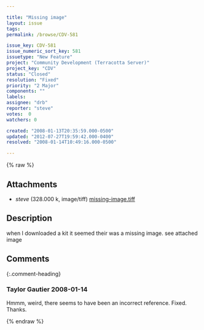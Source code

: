 ```yaml
---

title: "Missing image"
layout: issue
tags: 
permalink: /browse/CDV-581

issue_key: CDV-581
issue_numeric_sort_key: 581
issuetype: "New Feature"
project: "Community Development (Terracotta Server)"
project_key: "CDV"
status: "Closed"
resolution: "Fixed"
priority: "2 Major"
components: ""
labels: 
assignee: "drb"
reporter: "steve"
votes:  0
watchers: 0

created: "2008-01-13T20:35:59.000-0500"
updated: "2012-07-27T19:59:42.000-0400"
resolved: "2008-01-14T10:49:16.000-0500"

---
```




{% raw %}


## Attachments

* <em>steve</em> (328.000 k, image/tiff) [missing-image.tiff](/attachments/CDV/CDV-581/missing-image.tiff)




## Description

<div markdown="1" class="description">

when I downloaded a kit it seemed their was a missing image.
 see attached image

</div>

## Comments


{:.comment-heading}
### **Taylor Gautier** <span class="date">2008-01-14</span>

<div markdown="1" class="comment">

Hmmm, weird, there seems to have been an incorrect reference.  Fixed.  Thanks.

</div>



{% endraw %}

